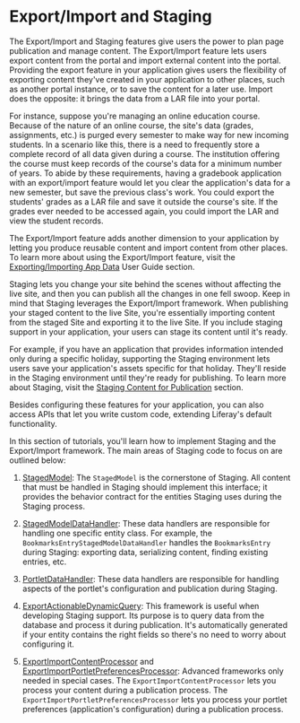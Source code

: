 # Export/Import and Staging [](id=export-import-and-staging)

The Export/Import and Staging features give users the power to plan page
publication and manage content. The Export/Import feature lets users export
content from the portal and import external content into the portal. Providing
the export feature in your application gives users the flexibility of exporting
content they've created in your application to other places, such as another
portal instance, or to save the content for a later use. Import does the
opposite: it brings the data from a LAR file into your portal.

For instance, suppose you're managing an online education course. Because of the
nature of an online course, the site's data (grades, assignments, etc.) is
purged every semester to make way for new incoming students. In a scenario like
this, there is a need to frequently store a complete record of all data given
during a course. The institution offering the course must keep records of the
course's data for a minimum number of years. To abide by these requirements,
having a gradebook application with an export/import feature would let you clear
the application's data for a new semester, but save the previous class's work.
You could export the students' grades as a LAR file and save it outside the
course's site. If the grades ever needed to be accessed again, you could import
the LAR and view the student records.

The Export/Import feature adds another dimension to your application by
letting you produce reusable content and import content from other places. To
learn more about using the Export/Import feature, visit the
[Exporting/Importing App Data](/discover/portal/-/knowledge_base/7-1/exporting-importing-widget-data)
User Guide section.

Staging lets you change your site behind the scenes without affecting the live
site, and then you can publish all the changes in one fell swoop. Keep in mind
that Staging leverages the Export/Import framework. When publishing your staged
content to the live Site, you're essentially importing content from the staged
Site and exporting it to the live Site. If you include staging support in your
application, your users can stage its content until it's ready.

For example, if you have an application that provides information intended only
during a specific holiday, supporting the Staging environment lets users save
your application's assets specific for that holiday. They'll reside
in the Staging environment until they're ready for publishing. To learn more
about Staging, visit the
[Staging Content for Publication](/discover/portal/-/knowledge_base/7-1/staging-content-for-publication)
section.

Besides configuring these features for your application, you can also access
APIs that let you write custom code, extending Liferay's default functionality.

In this section of tutorials, you'll learn how to implement
Staging and the Export/Import framework. The main areas of Staging code to focus
on are outlined below:

1.  [StagedModel](@platform-ref@/7.1-latest/javadocs/portal-kernel/com/liferay/portal/kernel/model/StagedModel.html):
    The `StagedModel` is the cornerstone of Staging. All content that must be
    handled in Staging should implement this interface; it provides the behavior
    contract for the entities Staging uses during the Staging process.

2.  [StagedModelDataHandler](@platform-ref@/7.1-latest/javadocs/portal-kernel/com/liferay/exportimport/kernel/lar/StagedModelDataHandler.html):
    These data handlers are responsible for handling one specific entity class.
    For example, the `BookmarksEntryStagedModelDataHandler` handles the
    `BookmarksEntry` during Staging: exporting data, serializing content,
    finding existing entries, etc.

3.  [PortletDataHandler](@platform-ref@/7.1-latest/javadocs/portal-kernel/com/liferay/exportimport/kernel/lar/PortletDataHandler.html):
    These data handlers are responsible for handling aspects of the portlet's
    configuration and publication during Staging.

4.  [ExportActionableDynamicQuery](@platform-ref@/7.1-latest/javadocs/portal-kernel/com/liferay/portal/kernel/dao/orm/ExportActionableDynamicQuery.html):
    This framework is useful when developing Staging support. Its purpose is to
    query data from the database and process it during publication. It's
    automatically generated if your entity contains the right fields so there's
    no need to worry about configuring it.

5.  [ExportImportContentProcessor](@app-ref@/web-experience/latest/javadocs/com/liferay/exportimport/content/processor/ExportImportContentProcessor.html)
    and
    [ExportImportPortletPreferencesProcessor](@app-ref@/web-experience/latest/javadocs/com/liferay/exportimport/portlet/preferences/processor/ExportImportPortletPreferencesProcessor.html):
    Advanced frameworks only needed in special cases. The
    `ExportImportContentProcessor` lets you process your content during a
    publication process. The `ExportImportPortletPreferencesProcessor` lets you
    process your portlet preferences (application's configuration) during a
    publication process.
